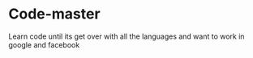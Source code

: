 # Code-master
Learn code until its get over with all the languages and want to work in google and facebook
